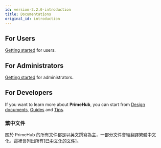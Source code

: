 ```yaml
---
id: version-2.2.0-introduction
title: Documentations
original_id: introduction
---
```


## For Users

[Getting started](getting-started-user) for users.

## For Administrators

[Getting started](getting-started-admin) for administrators.

## For Developers

If you want to learn more about **PrimeHub**, you can start from [Design documents](dev-introduction), [Guides](guide_manual/cluster_shutdown) and [Tips](tips/kibana-dashboard).

### 繁中文件

關於 PrimeHub 的所有文件都是以英文撰寫為主，一部分文件會經翻譯繁體中文化。這裡會列出所有[[已中文化的文件]](index-zh)。